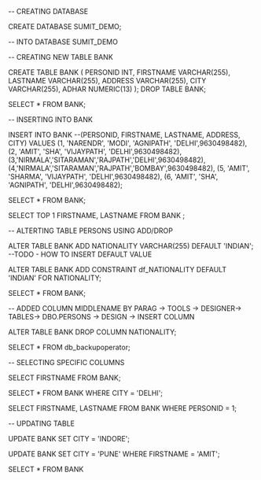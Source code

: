-- CREATING DATABASE

CREATE DATABASE SUMIT_DEMO;

-- INTO DATABASE SUMIT_DEMO


-- CREATING NEW TABLE BANK 

CREATE TABLE BANK
(
PERSONID INT,
FIRSTNAME VARCHAR(255),
LASTNAME VARCHAR(255),
ADDRESS VARCHAR(255),
CITY VARCHAR(255),
ADHAR NUMERIC(13)
);
DROP TABLE BANK;

SELECT * FROM BANK;

-- INSERTING INTO BANK

INSERT INTO BANK
--(PERSONID, FIRSTNAME, LASTNAME, ADDRESS, CITY)
VALUES (1, 'NARENDR', 'MODI', 'AGNIPATH', 'DELHI',9630498482), 
(2, 'AMIT', 'SHA', 'VIJAYPATH', 'DELHI',9630498482),
(3,'NIRMALA','SITARAMAN','RAJPATH','DELHI',9630498482),
(4,'NIRMALA','SITARAMAN','RAJPATH','BOMBAY',9630498482),
(5, 'AMIT', 'SHARMA', 'VIJAYPATH', 'DELHI',9630498482),
(6, 'AMIT', 'SHA', 'AGNIPATH', 'DELHI',9630498482);

SELECT * FROM BANK;

SELECT TOP 1 FIRSTNAME, LASTNAME FROM BANK ; 

-- ALTERTING TABLE PERSONS USING ADD/DROP

ALTER TABLE BANK
ADD NATIONALITY VARCHAR(255) DEFAULT 'INDIAN';  --TODO - HOW TO INSERT DEFAULT VALUE


ALTER TABLE BANK
ADD CONSTRAINT df_NATIONALITY
DEFAULT 'INDIAN' FOR NATIONALITY;


SELECT * FROM BANK;

-- ADDED COLUMN MIDDLENAME BY PARAG -> TOOLS -> DESIGNER-> TABLES-> DBO.PERSONS -> DESIGN -> INSERT COLUMN


ALTER TABLE BANK 
DROP COLUMN NATIONALITY;

SELECT * FROM db_backupoperator;

-- SELECTING SPECIFIC COLUMNS

SELECT FIRSTNAME FROM BANK;

SELECT * FROM BANK WHERE CITY = 'DELHI';

SELECT FIRSTNAME, LASTNAME FROM BANK WHERE PERSONID = 1;

-- UPDATING TABLE

UPDATE BANK SET CITY = 'INDORE';

UPDATE BANK SET CITY = 'PUNE' WHERE FIRSTNAME = 'AMIT'; 

SELECT * FROM BANK

